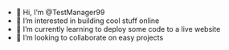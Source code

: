- 👋 Hi, I’m @TestManager99
- 👀 I’m interested in building cool stuff online
- 🌱 I’m currently learning to deploy some code to a live website
- 💞️ I’m looking to collaborate on easy projects


<!---
TestManager99/TestManager99 is a ✨ special ✨ repository because its `README.md` (this file) appears on your GitHub profile.
You can click the Preview link to take a look at your changes.
--->
